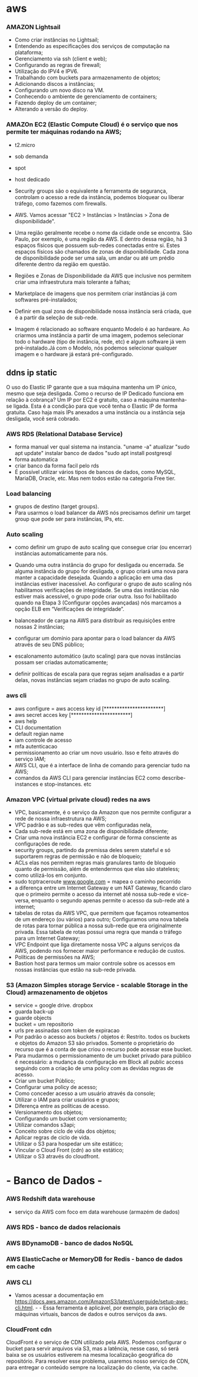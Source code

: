 # aws

### AMAZON Lightsail

- Como criar instâncias no Lightsail;
- Entendendo as especificações dos serviços de computação na plataforma;
- Gerenciamento via ssh (client e web);
- Configurando as regras de firewall;
- Utilização do IPV4 e IPV6.
- Trabalhando com buckets para armazenamento de objetos;
- Adicionando discos a instâncias;
- Configurando um novo disco na VM.
- Conhecendo o ambiente de gerenciamento de containers;
- Fazendo deploy de um container;
- Alterando a versão do deploy.

### AMAZOn EC2 (Elastic Compute Cloud) é o serviço que nos permite ter máquinas rodando na AWS;
- t2.micro
- sob demanda
- spot
- host dedicado
- Security groups são o equivalente a ferramenta de segurança, controlam o acesso a rede da instância, podemos bloquear ou liberar tráfego, como fazemos com firewalls.
- AWS. Vamos acessar "EC2 > Instâncias > Instâncias > Zona de disponibilidade".
- Uma região geralmente recebe o nome da cidade onde se encontra. São Paulo, por exemplo, é uma região da AWS. E dentro dessa região, há 3 espaços físicos que possuem sub-redes conectadas entre si. Estes espaços físicos são chamados de zonas de disponibilidade. Cada zona de disponibilidade pode ser uma sala, um andar ou até um prédio diferente dentro da região em questão.
- Regiões e Zonas de Disponibilidade da AWS que inclusive nos permitem criar uma infraestrutura mais tolerante a falhas;

- Marketplace de imagens que nos permitem criar instâncias já com softwares pré-instalados;
- Definir em qual zona de disponibilidade nossa instância será criada, que é a partir da seleção de sub-rede.

- Imagem é relacionado ao software enquanto Modelo é ao hardware.
Ao criarmos uma instância a partir de uma imagem, podemos selecionar todo o hardware (tipo de instância, rede, etc) e algum software já vem pré-instalado.Já com o Modelo, nós podemos selecionar qualquer imagem e o hardware já estará pré-configurado.

## ddns ip static
O uso do Elastic IP garante que a sua máquina mantenha um IP único, mesmo que seja desligada.
Como o recurso de IP Dedicado funciona em relação à cobrança?
Um IP por EC2 é gratuito, caso a máquina mantenha-se ligada.
Esta é a condição para que você tenha o Elastic IP de forma gratuita. Caso haja mais IPs anexados a uma instância ou a instância seja desligada, você será cobrado.


### AWS RDS (Relational Database Service)
 - forma manual
ver qual sistema na instancia. "uname -a"
atualizar   "sudo apt update"
instalar banco de dados "sudo apt install postgresql
 - forma automatica
 - criar banco da forma facil pelo rds
 - É possível utilizar vários tipos de bancos de dados, como MySQL, MariaDB, Oracle, etc. Mas nem todos estão na categoria Free tier.

###  Load balancing
- grupos de destino (target groups).
- Para usarmos o load balancer da AWS nós precisamos definir um target group que pode ser para instâncias, IPs, etc.

### Auto scaling
- como definir um grupo de auto scaling que consegue criar (ou encerrar) instâncias automaticamente para nós.
- Quando uma outra instância do grupo for desligada ou encerrada.
Se alguma instância do grupo for desligada, o grupo criará uma nova para manter a capacidade desejada.
Quando a aplicação em uma das instâncias estiver inacessível.
Ao configurar o grupo de auto scaling nós habilitamos verificações de integridade. Se uma das instâncias não estiver mais acessível, o grupo pode criar outra. Isso foi habilitado quando na Etapa 3 (Configurar opções avançadas) nós marcamos a opção ELB em “Verificações de integridade”.

- balanceador de carga na AWS para distribuir as requisições entre nossas 2 instâncias;
- configurar um domínio para apontar para o load balancer da AWS através de seu DNS público;
- escalonamento automático (auto scaling) para que novas instâncias possam ser criadas automaticamente;
- definir políticas de escala para que regras sejam analisadas e a partir delas, novas instâncias sejam criadas no grupo de auto scaling.

### aws cli
- aws configure = aws access key id [***********************]
- aws secret acces key [***********************]
- aws help
- CLI documentation
- default regian name
- iam controle de acesso
- mfa autenticacao
- permissionamento ao criar um novo usuário. Isso e feito através do serviço IAM;
- AWS CLI, que é a interface de linha de comando para gerenciar tudo na AWS;
- comandos da AWS CLI para gerenciar instâncias EC2 como describe-instances e stop-instances. etc

### Amazon VPC (virtual private cloud) redes na aws
- VPC, basicamente, é o serviço da Amazon que nos permite configurar a rede de nossa infraestrutura na AWS;
- VPC padrão e as sub-redes que vêm configuradas nela,
- Cada sub-rede está em uma zona de disponibilidade diferente;
- Criar uma nova instância EC2  e configurar de forma consciente as configurações de rede.
- security groups, partindo da premissa deles serem stateful e só suportarem regras de permissão e não de bloqueio;
- ACLs elas nos permitem regras mais granulares tanto de bloqueio quanto de permissão, além de entendermos que elas são stateless;
- como utilizá-los em conjunto.
- sudo tcptraceroute www.google.com = mapea o caminho pecorrido
- a diferença entre um Internet Gateway e um NAT Gateway, ficando claro que o primeiro permite o acesso da internet até nossa sub-rede e vice-versa, enquanto o segundo apenas permite o acesso da sub-rede até a internet;
- tabelas de rotas da AWS VPC, que permitem que façamos roteamentos de um endereço (ou vários) para outro;
Configuramos uma nova tabela de rotas para tornar pública a nossa sub-rede que era originalmente privada. Essa tabela de rotas possui uma regra que manda o tráfego para um Internet Gateway;
- VPC Endpoint que liga diretamente nossa VPC a alguns serviços da AWS, podendo nos fornecer maior performance e redução de custos.
- Políticas de permissões na AWS;
- Bastion host para termos um maior controle sobre os acessos em nossas instâncias que estão na sub-rede privada.

### S3 (Amazon Simples storage Service - scalable Storage in the Cloud) armazenamento de objetos
- service = google drive. dropbox
- guarda back-up
- guarde objects
- bucket = um repositorio
- urls pre assinadas com token de expiracao
- Por padrão o acesso aos buckets / objetos é: Restrito. todos os buckets e objetos do Amazon S3 são privados. Somente o proprietário do recurso que é a conta de que criou o recurso pode acessar esse bucket.
- Para mudarmos o permissionamento de um bucket privado para público é necessário: a mudança da configuração em Block all public access seguindo com a criação de uma policy com as devidas regras de acesso.
- Criar um bucket Público;
- Configurar uma policy de acesso;
- Como conceder acesso a um usuário através da console;
- Utilizar o IAM para criar usuários e grupos;
- Diferença entre as políticas de acesso.
- Versionamento dos objetos;
- Configurando um bucket com versionamento;
- Utilizar comandos s3api;
- Conceito sobre ciclo de vida dos objetos;
- Aplicar regras de ciclo de vida.
- Utilizar o S3 para hospedar um site estático;
- Vincular o Cloud Front (cdn) ao site estático;
- Utilizar o S3 através do cloudfront.
# - Banco de Dados -
### AWS Redshift  data warehouse
- serviço da AWS com foco em data warehouse (armazém de dados)

### AWS RDS - banco de dados relacionais

### AWS BDynamoDB - banco de dados NoSQL

### AWS ElasticCache or MemoryDB for Redis - banco de dados em cache






### AWS CLI
- Vamos acessar a documentação em https://docs.aws.amazon.com/AmazonS3/latest/userguide/setup-aws-cli.html. - - Essa ferramenta é aplicável, por exemplo, para criação de máquinas virtuais, bancos de dados e outros serviços da aws.

### CloudFront cdn
CloudFront é o serviço de CDN utilizado pela AWS. Podemos configurar o bucket para servir arquivos via S3, mas a latência, nesse caso, só será baixa se os usuários estiverem na mesma localização geográfica do repositório. Para resolver esse problema, usaremos nosso serviço de CDN, para entregar o conteúdo sempre na localização do cliente, via cache.
